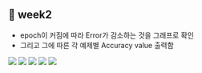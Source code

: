 ## 👨 week2

- epoch이 커짐에 따라 Error가 감소하는 것을 그래프로 확인
- 그리고 그에 따른 각 예제별 Accuracy value 출력함
<img src="images/\#1.jpg">
<img src="images/\#2.jpg">
<img src="images/\#3.jpg">
<img src="images/\#4.jpg">
<img src="images/\#5.jpg">


